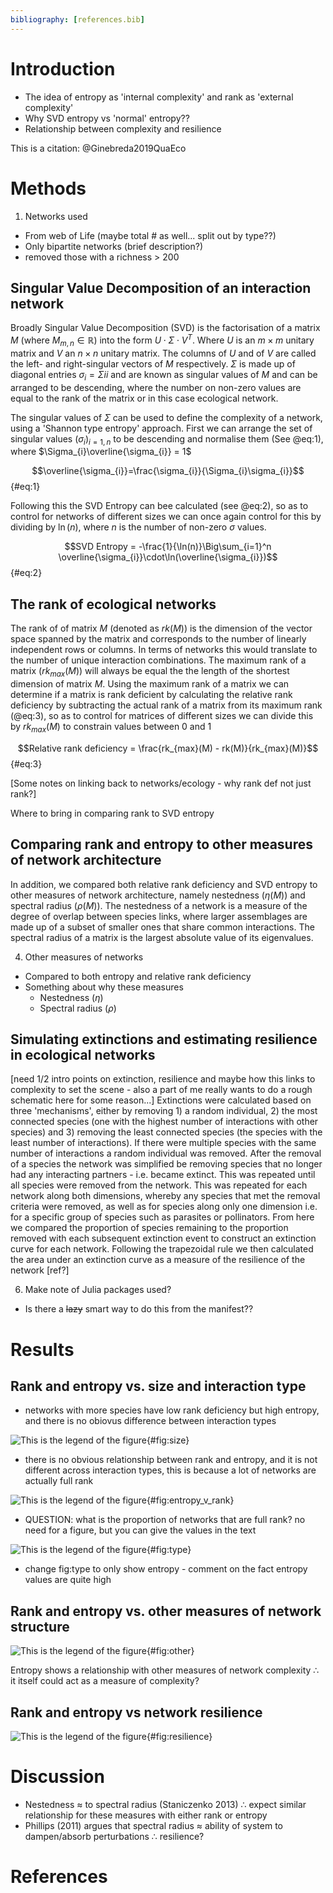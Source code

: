 ```yaml
---
bibliography: [references.bib]
---
```


# Introduction

* The idea of entropy as 'internal complexity' and rank as 'external complexity'
* Why SVD entropy vs 'normal' entropy??
* Relationship between complexity and resilience


This is a citation: @Ginebreda2019QuaEco


# Methods

1. Networks used
 + From web of Life (maybe total # as well... split out by type??)
 + Only bipartite networks (brief description?)
 + removed those with a richness > 200

## Singular Value Decomposition of an interaction network

Broadly Singular Value Decomposition (SVD) is the factorisation of a matrix *M* (where $M_{m,n} \in\mathbb{R}$) into the form $U\cdot\Sigma\cdot V^T$. Where *U* is an $m \times m$ unitary matrix and *V* an $n \times n$ unitary matrix. The columns of *U* and of *V* are called the left- and right-singular vectors of *M* respectively. $\Sigma$ is made up of diagonal entries $\sigma_{i} = \Sigma{ii}$ and are known as singular values of *M* and can be arranged to be descending, where the number on non-zero values are equal to the rank of the matrix or in this case ecological network.

The singular values of $\Sigma$ can be used to define the complexity of a network, using a 'Shannon type entropy' approach. First we can arrange the set of singular values $(\sigma_{i})_{i=1,n}$ to be descending and normalise them (See @eq:1), where $\Sigma_{i}\overline{\sigma_{i}} = 1$

$$\overline{\sigma_{i}}=\frac{\sigma_{i}}{\Sigma_{i}\sigma_{i}}$${#eq:1}

Following this the SVD Entropy can bee calculated (see @eq:2), so as to control for networks of different sizes we can once again control for this by dividing by $\ln(n)$, where *n* is the number of non-zero $\sigma$ values.

$$SVD Entropy = -\frac{1}{\ln(n)}\Big\sum_{i=1}^n \overline{\sigma_{i}}\cdot\ln(\overline{\sigma_{i}})$${#eq:2}

## The rank of ecological networks

The rank of of matrix *M* (denoted as $rk(M)$) is the dimension of the vector space spanned by the matrix and corresponds to the number of linearly independent rows or columns. In terms of networks this would translate to the number of unique interaction combinations. <!---don't think this is the best possible phrasing--> The maximum rank of a matrix ($rk_{max}(M)$) will always be equal the the length of the shortest dimension of matrix *M*. Using the maximum rank of a matrix we can determine if a matrix is rank deficient by calculating the relative rank deficiency by subtracting the actual rank of a matrix from its maximum rank (@eq:3), so as to control for matrices of different sizes we can divide this by $rk_{max}(M)$ to constrain values between 0 and 1

$$Relative rank deficiency = \frac{rk_{max}(M) - rk(M)}{rk_{max}(M)}$${#eq:3}

[Some notes on linking back to networks/ecology - why rank def not just rank?]

Where to bring in comparing rank to SVD entropy

## Comparing rank and entropy to other measures of network architecture

In addition, we compared both relative rank deficiency and SVD entropy to other measures of network architecture, namely nestedness ($\eta (M)$) and spectral radius ($\rho (M)$). The nestedness of a network is a measure of the degree of overlap between species links, where larger assemblages are made up of a subset of smaller ones that share common interactions. <!--- nestedness was calculated from {EcologicalNetworks} which follows @bast09amn - should we write out the fancy maths or is it enough to link? ---> The spectral radius of a matrix is the largest absolute value of its eigenvalues.

4. Other measures of networks
 + Compared to both entropy and relative rank deficiency
 + Something about why these measures
    + Nestedness ($\eta$)
    + Spectral radius ($\rho$)

## Simulating extinctions and estimating resilience in ecological networks

[need 1/2 intro points on extinction, resilience and maybe how this links to complexity to set the scene - also a part of me really wants to do a rough schematic here for some reason...] Extinctions were calculated based on three 'mechanisms', either by removing 1) a random individual, 2) the most connected species (one with the highest number of interactions with other species) and 3) removing the least connected species (the species with the least number of interactions). If there were multiple species with the same number of interactions a random individual was removed. After the removal of a species the network was simplified be removing species that no longer had any interacting partners - i.e. became extinct. This was repeated until all species were removed from the network. This was repeated for each network along both dimensions<!--- is this the correct phrasing? --->, whereby any species that met the removal criteria were removed, as well as for species along only one dimension i.e. for a specific group of species such as parasites or pollinators. From here we compared the proportion of species remaining to the proportion removed with each subsequent extinction event to construct an extinction curve for each network. Following the trapezoidal rule<!---should we expand on this or is it okay to just 'name drop'? ---> we then calculated the area under an extinction curve as a measure of the resilience of the network [ref?]

6. Make note of Julia packages used?
 + Is there a ~~lazy~~ smart way to do this from the manifest??


# Results

<!--
Referring to figures:
    We can refer to +@fig:resilience
General comments RE figures:
  The axis labels still need to be 'fixed'
  Do we *really* need the legend for interaction types??? - Yes for colours though
  We could maybe merge the bee swarm (beehive?) plots with the entropy/rank vs side figures (a thought that I'll probably change in about 10 minutes time)??
  AUC fig - deffos needs some work
-->

## Rank and entropy vs. size and interaction type

- networks with more species have low rank deficiency but high entropy, and there is no obiovus difference between interaction types

![This is the legend of the figure](figures/size_v_rank&entropy.png){#fig:size}

- there is no obvious relationship between rank and entropy, and it is not different across interaction types, this is because a lot of networks are actually full rank

![This is the legend of the figure](figures/entropy_v_rank.png){#fig:entropy_v_rank}

- QUESTION: what is the proportion of networks that are full rank? no need for a figure, but you can give the values in the text

![This is the legend of the figure](figures/interactiontype_v_entropy.png){#fig:type}

- change fig:type to only show entropy - comment on the fact entropy values are quite high

## Rank and entropy vs. other measures of network structure

![This is the legend of the figure](figures/others_v_entropy.png){#fig:other}

Entropy shows a relationship with other measures of network complexity ∴ it itself could act as a measure of complexity?

## Rank and entropy vs network resilience

![This is the legend of the figure](figures/entropy_v_AUCall.png){#fig:resilience}


# Discussion

* Nestedness ≈ to spectral radius (Staniczenko 2013) ∴ expect similar relationship for these measures with either rank or entropy
* Phillips (2011) argues that spectral radius ≈ ability of system to dampen/absorb perturbations ∴ resilience?


# References
